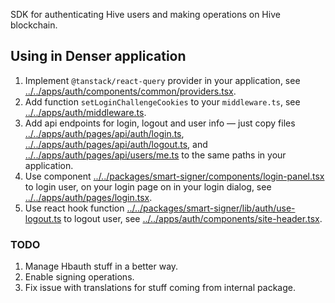 SDK for authenticating Hive users and making operations on Hive
blockchain.

## Using in Denser application

1. Implement `@tanstack/react-query` provider in your application, see
   [../../apps/auth/components/common/providers.tsx](../../apps/auth/components/common/providers.tsx).
2. Add function `setLoginChallengeCookies` to your `middleware.ts`, see
   [../../apps/auth/middleware.ts](../../apps/auth/middleware.ts).
3. Add api endpoints for login, logout and user info — just copy files
   [../../apps/auth/pages/api/auth/login.ts](../../apps/auth/pages/api/auth/login.ts),
   [../../apps/auth/pages/api/auth/logout.ts](../../apps/auth/pages/api/auth/logout.ts),
   and
   [../../apps/auth/pages/api/users/me.ts](../../apps/auth/pages/api/users/me.ts)
   to the same paths in your application.
4. Use component
   [../../packages/smart-signer/components/login-panel.tsx](../../packages/smart-signer/components/login-panel.tsx)
   to login user, on your login page on in your login dialog, see
   [../../apps/auth/pages/login.tsx](../../apps/auth/pages/login.tsx).
5. Use react hook function
   [../../packages/smart-signer/lib/auth/use-logout.ts](../../packages/smart-signer/lib/auth/use-logout.ts)
   to logout user, see
   [../../apps/auth/components/site-header.tsx](../../apps/auth/components/site-header.tsx).

### TODO

1. Manage Hbauth stuff in a better way.
2. Enable signing operations.
3. Fix issue with translations for stuff coming from internal package.
